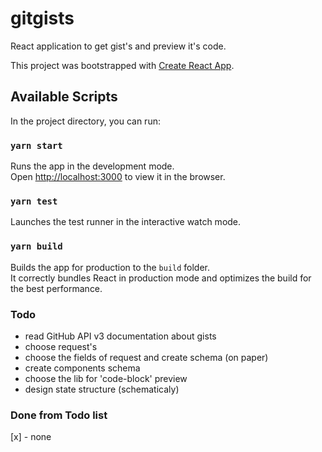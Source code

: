 # gitgists
React application to get gist's and preview it's code.

This project was bootstrapped with [Create React App](https://github.com/facebook/create-react-app).

## Available Scripts

In the project directory, you can run:

### `yarn start`

Runs the app in the development mode.<br />
Open [http://localhost:3000](http://localhost:3000) to view it in the browser.

### `yarn test`

Launches the test runner in the interactive watch mode.<br />

### `yarn build`

Builds the app for production to the `build` folder.<br />
It correctly bundles React in production mode and optimizes the build for the best performance.

### Todo
* read GitHub API v3 documentation about gists
* choose request's
* choose the fields of request and create schema (on paper)
* create components schema
* choose the lib for 'code-block' preview
* design state structure (schematicaly)


### Done from Todo list
[x] - none
